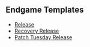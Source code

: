 ## Endgame Templates

- [Release](https://github.com/microsoft/vscode-internalbacklog/blob/main/templates/endgame-plan.md)
- [Recovery Release](https://github.com/microsoft/vscode-internalbacklog/blob/main/templates/endgame-recovery-plan.md)
- [Patch Tuesday Release](https://github.com/microsoft/vscode-internalbacklog/blob/main/templates/endgame-patch-tuesday-plan.md)
